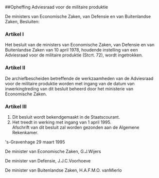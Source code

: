 <meta http-equiv='Content-Type' content='text/html; charset=utf-8' />

##Opheffing Adviesraad voor de militaire produktie

De ministers van Economische Zaken, van Defensie en van Buitenlandse Zaken,  Besluiten:    

### Artikel  I  

Het besluit van de ministers van Economische Zaken, van Defensie en van Buitenlandse Zaken van 10 april 1978, houdende instelling van een Adviesraad voor de militaire produktie (Stcrt. 72), wordt ingetrokken.  

### Artikel  II  

De archiefbescheiden betreffende de werkzaamheden van de Adviesraad voor de militaire produktie worden met ingang van de datum van inwerkingtreding van dit besluit beheerd door het ministerie van Economische Zaken.  

### Artikel  III  

1.  Dit besluit wordt bekendgemaakt in de Staatscourant.   
2.  Het treedt in werking met ingang van 1 april 1995.   
Afschrift van dit besluit zal worden gezonden aan de Algemene Rekenkamer.   

's-Gravenhage 
29 maart 1995    

De 
minister van Economische Zaken, 
G.J.Wijers 

De 
minister van Defensie, 
J.J.C.Voorhoeve 

De 
minister van Buitenlandse Zaken, 
H.A.F.M.O. vanMierlo    
